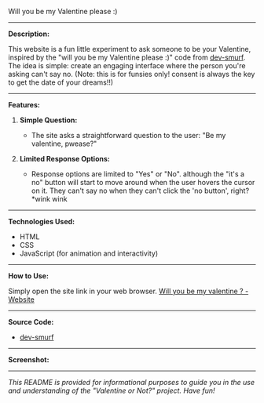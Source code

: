 Will you be my Valentine please :)

---

**Description:**

This website is a fun little experiment to ask someone to be your Valentine, inspired by the "will you be my Valentine please :)" code from [dev-smurf](https://github.com/dev-smurf). The idea is simple: create an engaging interface where the person you're asking can't say no.
(Note: this is for funsies only! consent is always the key to get the date of your dreams!!)

---

**Features:**

1. **Simple Question:**
   - The site asks a straightforward question to the user: "Be my valentine, pwease?"

2. **Limited Response Options:**
   - Response options are limited to "Yes" or "No". although the "it's a no" button will start to move around when the user hovers the cursor on it. They can't say no when they can't click the 'no button', right? *wink wink

---

**Technologies Used:**

- HTML
- CSS
- JavaScript (for animation and interactivity)

---

**How to Use:**

Simply open the site link in your web browser. [Will you be my valentine ? - Website](https://eridm.github.io/my-valentine.github.io/)

---

**Source Code:**

- [dev-smurf](https://github.com/dev-smurf)

---

**Screenshot:**



---

*This README is provided for informational purposes to guide you in the use and understanding of the "Valentine or Not?" project. Have fun!*
